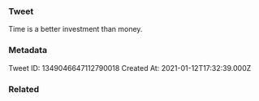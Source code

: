 ### Tweet
Time is a better investment than money.

### Metadata
Tweet ID: 1349046647112790018
Created At: 2021-01-12T17:32:39.000Z

### Related


